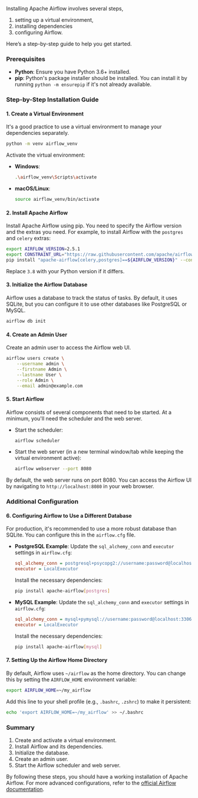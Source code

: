 Installing Apache Airflow involves several steps, 
1. setting up a virtual environment,
2. installing dependencies
3. configuring Airflow.
  
Here’s a step-by-step guide to help you get started.

### Prerequisites

- **Python**: Ensure you have Python 3.6+ installed.
- **pip**: Python's package installer should be installed. You can install it by running `python -m ensurepip` if it's not already available.

### Step-by-Step Installation Guide

#### 1. Create a Virtual Environment

It's a good practice to use a virtual environment to manage your dependencies separately.

```sh
python -m venv airflow_venv
```

Activate the virtual environment:

- **Windows**:
  ```sh
  .\airflow_venv\Scripts\activate
  ```

- **macOS/Linux**:
  ```sh
  source airflow_venv/bin/activate
  ```

#### 2. Install Apache Airflow

Install Apache Airflow using pip. You need to specify the Airflow version and the extras you need. For example, to install Airflow with the `postgres` and `celery` extras:

```sh
export AIRFLOW_VERSION=2.5.1
export CONSTRAINT_URL="https://raw.githubusercontent.com/apache/airflow/constraints-${AIRFLOW_VERSION}/constraints-3.8.txt"
pip install "apache-airflow[celery,postgres]==${AIRFLOW_VERSION}" --constraint "${CONSTRAINT_URL}"
```

Replace `3.8` with your Python version if it differs.

#### 3. Initialize the Airflow Database

Airflow uses a database to track the status of tasks. By default, it uses SQLite, but you can configure it to use other databases like PostgreSQL or MySQL.

```sh
airflow db init
```

#### 4. Create an Admin User

Create an admin user to access the Airflow web UI.

```sh
airflow users create \
    --username admin \
    --firstname Admin \
    --lastname User \
    --role Admin \
    --email admin@example.com
```

#### 5. Start Airflow

Airflow consists of several components that need to be started. At a minimum, you'll need the scheduler and the web server.

- Start the scheduler:

  ```sh
  airflow scheduler
  ```

- Start the web server (in a new terminal window/tab while keeping the virtual environment active):

  ```sh
  airflow webserver --port 8080
  ```

By default, the web server runs on port 8080. You can access the Airflow UI by navigating to `http://localhost:8080` in your web browser.

### Additional Configuration

#### 6. Configuring Airflow to Use a Different Database

For production, it's recommended to use a more robust database than SQLite. You can configure this in the `airflow.cfg` file.

- **PostgreSQL Example**:
  Update the `sql_alchemy_conn` and `executor` settings in `airflow.cfg`:

  ```ini
  sql_alchemy_conn = postgresql+psycopg2://username:password@localhost:5432/airflow
  executor = LocalExecutor
  ```

  Install the necessary dependencies:

  ```sh
  pip install apache-airflow[postgres]
  ```

- **MySQL Example**:
  Update the `sql_alchemy_conn` and `executor` settings in `airflow.cfg`:

  ```ini
  sql_alchemy_conn = mysql+pymysql://username:password@localhost:3306/airflow
  executor = LocalExecutor
  ```

  Install the necessary dependencies:

  ```sh
  pip install apache-airflow[mysql]
  ```

#### 7. Setting Up the Airflow Home Directory

By default, Airflow uses `~/airflow` as the home directory. You can change this by setting the `AIRFLOW_HOME` environment variable:

```sh
export AIRFLOW_HOME=~/my_airflow
```

Add this line to your shell profile (e.g., `.bashrc`, `.zshrc`) to make it persistent:

```sh
echo 'export AIRFLOW_HOME=~/my_airflow' >> ~/.bashrc
```

### Summary

1. Create and activate a virtual environment.
2. Install Airflow and its dependencies.
3. Initialize the database.
4. Create an admin user.
5. Start the Airflow scheduler and web server.

By following these steps, you should have a working installation of Apache Airflow. For more advanced configurations, refer to the [official Airflow documentation](https://airflow.apache.org/docs/).
